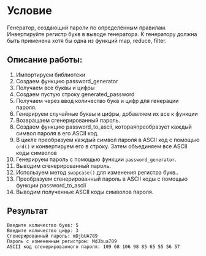# Условие 
Генератор, создающий пароли по определённым правилам. Инвертируйте регистр букв в выводе генератора.
К генератору должна быть применена хотя бы одна из функций map, reduce, filter.
## Описание работы:
1. Импортируем библиотеки
2. Создаем функцию password_generator
3. Получаем все буквы и цифры 
4. Создаем пустую строку generated_password
5. Получаем через ввод количество букв и цифр для генерации пароля.
6. Генерируем случайные буквы и цифры, добавляем их все к функции 
7. Возвращаем сгенерированный пароль.
8. Создаем функцию password_to_ascii, котораяпреобразует каждый символ пароля в его ASCII код.
9. В цикле преобразуем каждый символ пароля в ASCII код с помощью `ord()` и конвертируем его в строку. Затем объединяем все ASCII коды символов
11. Генерируем пароль с помощью функции `password_generator`.
12. Выводим сгенерированный пароль.
13. Используем метод `swapcase()` для изменения регистра букв..
14. Преобразуем сгенерированный пароль в ASCII коды с помощью функции password_to_ascii
15. Выводим полученные ASCII коды символов пароля.
## Результат
```
Введите количество букв: 5
Введите количество цифр: 3
Сгенерированный пароль: mDjbUA789
Пароль с измененным регистром: MdJbua789
ASCII код сгенерированного пароля: 109 68 106 98 85 65 55 56 57
```
